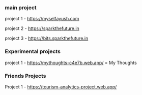 ### main project

project 1 - https://myselfayush.com </br>

project 2 - https://sparkthefuture.in </br>

project 3 - https://bits.sparkthefuture.in </br>

### Experimental projects

project 1 - https://mythoughts-c4e7b.web.app/  = My Thoughts

### Friends Projects

Project 1 - https://tourism-analytics-project.web.app/
